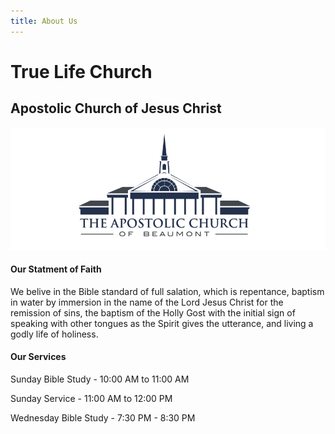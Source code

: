 ```yaml
---
title: About Us
---
```


# True Life Church
## Apostolic Church of Jesus Christ


![](LOGO%20HEADER.jpg)


#### Our Statment of Faith

We belive in the Bible standard of full salation, which is repentance, baptism in water by immersion in the name of the Lord Jesus Christ for the remission of sins, the baptism of the Holly Gost with the initial sign of speaking with other tongues as the Spirit gives the utterance, and living a godly life of holiness.

#### Our Services 

Sunday Bible Study - 10:00 AM to 11:00 AM

Sunday Service - 11:00 AM to 12:00 PM

Wednesday Bible Study - 7:30 PM - 8:30 PM 
